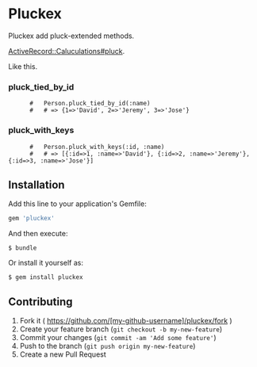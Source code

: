 # Pluckex

Pluckex add pluck-extended methods.

[ActiveRecord::Caluculations#pluck](http://api.rubyonrails.org/classes/ActiveRecord/Calculations.html#method-i-pluck).

Like this.

### pluck_tied_by_id

```
      #   Person.pluck_tied_by_id(:name)
      #   # => {1=>'David', 2=>'Jeremy', 3=>'Jose'}
```
### pluck_with_keys

```
      #   Person.pluck_with_keys(:id, :name)
      #   # => [{:id=>1, :name=>'David'}, {:id=>2, :name=>'Jeremy'}, {:id=>3, :name=>'Jose'}]
```

## Installation

Add this line to your application's Gemfile:

```ruby
gem 'pluckex'
```

And then execute:

    $ bundle

Or install it yourself as:

    $ gem install pluckex

## Contributing

1. Fork it ( https://github.com/[my-github-username]/pluckex/fork )
2. Create your feature branch (`git checkout -b my-new-feature`)
3. Commit your changes (`git commit -am 'Add some feature'`)
4. Push to the branch (`git push origin my-new-feature`)
5. Create a new Pull Request
